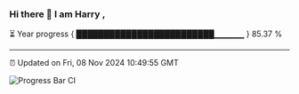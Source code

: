 ### Hi there 👋 I am Harry , 

⏳ Year progress { █████████████████████████▁▁▁▁▁ } 85.37 %

---

⏰ Updated on Fri, 08 Nov 2024 10:49:55 GMT

![Progress Bar CI](https://github.com/duykhang68/duykhang68/workflows/Progress%20Bar%20CI/badge.svg)
